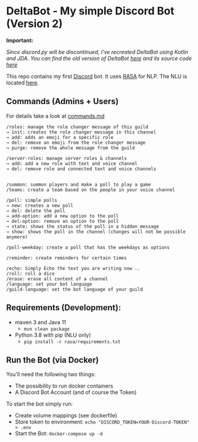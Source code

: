 # DeltaBot - My simple Discord Bot (Version 2)

**Important:**

*Since discord.py will be discontinued, I've recreated DeltaBot using Kotlin and JDA. You can find the old version of DeltaBot [here](https://github.com/dfuchss/DeltaBot/releases/tag/v1.0) and its source code [here](./legacy)*

This repo contains my first [Discord](https://discordapp.com/) bot. It uses [RASA]("https://rasa.com") for NLP. The NLU
is located [here](https://github.com/dfuchss/DeltaBot-NLU).

## Commands (Admins + Users)
For details take a look at [commands.md](./commands.md)
```
/roles: manage the role changer message of this guild
→ init: creates the role changer message in this channel
→ add: adds an emoji for a specific role
→ del: remove an emoji from the role changer message
→ purge: remove the whole message from the guild

/server-roles: manage server roles & channels
→ add: add a new role with text and voice channel
→ del: remove role and connected text and voice channels


/summon: summon players and make a poll to play a game
/teams: create a team based on the people in your voice channel

/poll: simple polls
→ new: creates a new poll
→ del: delete the poll
→ add-option: add a new option to the poll
→ del-option: remove an option to the poll
→ state: shows the status of the poll in a hidden message
→ show: shows the poll in the channel (changes will not be possible anymore)

/poll-weekday: create a poll that has the weekdays as options

/reminder: create reminders for certain times

/echo: Simply Echo the text you are writing now ..
/roll: roll a dice
/erase: erase all content of a channel
/language: set your bot language
/guild-language: set the bot language of your guild
```


## Requirements (Development):
* maven 3 and Java 11
  * `mvn clean package`
* Python 3.8 with pip (NLU only)
  * `pip install -r rasa/requirements.txt`

## Run the Bot (via Docker)

You'll need the following two things:

* The possibility to run docker containers
* A Discord Bot Account (and of course the Token)

To start the bot simply run:

* Create volume mappings (see dockerfile)
* Store token to environment: `echo "DISCORD_TOKEN=YOUR-Discord-TOKEN" > .env`
* Start the Bot: `docker-compose up -d`

